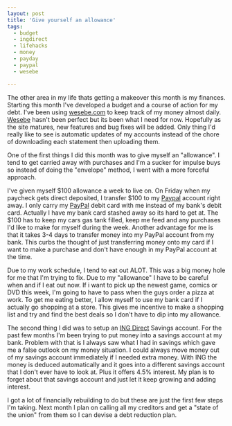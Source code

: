```yaml
---
layout: post
title: 'Give yourself an allowance'
tags:
  - budget
  - ingdirect
  - lifehacks
  - money
  - payday
  - paypal
  - wesebe

---
```


The other area in my life thats getting a makeover this month is my finances. Starting this month I've developed a budget and a course of action for my debt. I've been using <a href="https://www.wesabe.com/">wesebe.com</a> to keep track of my money almost daily. <a href="https://www.wesabe.com/">Wesebe</a> hasn't been perfect but its been what I need for now. Hopefully as the site matures, new features and bug fixes will be added. Only thing I'd really like to see is automatic updates of my accounts instead of the chore of downloading each statement then uploading them.

One of the first things I did this month was to give myself an "allowance". I tend to get carried away with purchases and I'm a sucker for impulse buys so instead of doing the "envelope" method, I went with a more forceful approach.

I've given myself $100 allowance a week to live on. On Friday when my paycheck gets direct deposited, I transfer $100 to my <a href="https://www.paypal.com/">Paypal</a> account right away. I only carry my <a href="https://www.paypal.com/">PayPal</a> debit card with me instead of my bank's debit card. Actually I have my bank card stashed away so its hard to get at. The $100 has to keep my cars gas tank filled, keep me feed and any purchases I'd like to make for myself during the week. Another advantage for me is that it takes 3-4 days to transfer money into my PayPal account from my bank. This curbs the thought of just transferring money onto my card if I want to make a purchase and don't have enough in my PayPal account at the time.

Due to my work schedule, I tend to eat out ALOT. This was a big money hole for me that I'm trying to fix. Due to my "allowance" I have to be careful when and if I eat out now. If i want to pick up the newest game, comics or DVD this week, I'm going to have to pass when the guys order a pizza at work. To get me eating better, I allow myself to use my bank card if I actually go shopping at a store. This gives me incentive to make a shopping list and try and find the best deals so I don't have to dip into my allowance.

The second thing I did was to setup an <a href="http://home.ingdirect.com/">ING Direct</a> Savings account. For the past few months I'm been trying to put money into a savings account at my bank. Problem with that is I always saw what I had in savings which gave me a false outlook on my money situation. I could always move money out of my savings account immediately if I needed extra money. With ING the money is deduced automatically and it goes into a different savings account that I don't ever have to look at. Plus it offers 4.5% interest. My plan is to forget about that savings account and just let it keep growing and adding interest.

I got a lot of financially rebuilding to do but these are just the first few steps I'm taking. Next month I plan on calling all my creditors and get a "state of the union" from them so I can devise a debt reduction plan.

<!-- technorati tags start -->
<!-- technorati tags end -->
